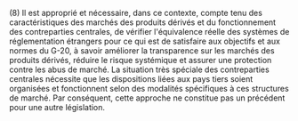 (8) Il est approprié et nécessaire, dans ce contexte, compte tenu des caractéristiques des marchés des produits dérivés et du fonctionnement des contreparties centrales, de vérifier l'équivalence réelle des systèmes de réglementation étrangers pour ce qui est de satisfaire aux objectifs et aux normes du G-20, à savoir améliorer la transparence sur les marchés des produits dérivés, réduire le risque systémique et assurer une protection contre les abus de marché. La situation très spéciale des contreparties centrales nécessite que les dispositions liées aux pays tiers soient organisées et fonctionnent selon des modalités spécifiques à ces structures de marché. Par conséquent, cette approche ne constitue pas un précédent pour une autre législation.